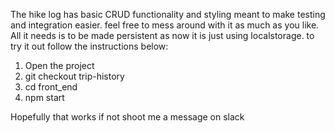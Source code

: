 The hike log has basic CRUD functionality and styling meant to make testing and integration easier. feel free to mess around with it as much as you like.
All it needs is to be made persistent as now it is just using localstorage. to try it out follow the instructions below:

1. Open the project
2. git checkout trip-history
3. cd front_end
4. npm start

Hopefully that works if not shoot me a message on slack